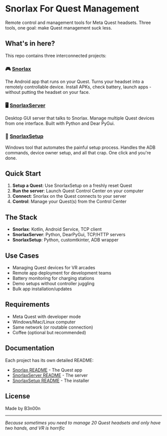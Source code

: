 # Snorlax For Quest Management

Remote control and management tools for Meta Quest headsets. Three tools, one goal: make Quest management suck less.

## What's in here?

This repo contains three interconnected projects:

### 🎮 [Snorlax](./client/)
The Android app that runs on your Quest. Turns your headset into a remotely controllable device. Install APKs, check battery, launch apps - without putting the headset on your face.

### 🖥️ [SnorlaxServer](./server/)
Desktop GUI server that talks to Snorlax. Manage multiple Quest devices from one interface. Built with Python and Dear PyGui.

### 🔧 [SnorlaxSetup](./setup/)
Windows tool that automates the painful setup process. Handles the ADB commands, device owner setup, and all that crap. One click and you're done.

## Quick Start

1. **Setup a Quest**: Use SnorlaxSetup on a freshly reset Quest
2. **Run the server**: Launch Quest Control Center on your computer  
3. **Connect**: Snorlax on the Quest connects to your server
4. **Control**: Manage your Quest(s) from the Control Center

## The Stack

- **Snorlax**: Kotlin, Android Service, TCP client
- **SnorlaxServer**: Python, DearPyGui, TCP/HTTP servers
- **SnorlaxSetup**: Python, customtkinter, ADB wrapper

## Use Cases

- Managing Quest devices for VR arcades
- Remote app deployment for development teams
- Battery monitoring for charging stations
- Demo setups without controller juggling
- Bulk app installation/updates

## Requirements

- Meta Quest with developer mode
- Windows/Mac/Linux computer
- Same network (or routable connection)
- Coffee (optional but recommended)

## Documentation

Each project has its own detailed README:
- [Snorlax README](./client/README.md) - The Quest app
- [SnorlaxServer README](./server/README.md) - The server
- [SnorlaxSetup README](./setup/README.md) - The installer

## License

Made by B3n00n

---

*Because sometimes you need to manage 20 Quest headsets and only have two hands, and VR is horrific*